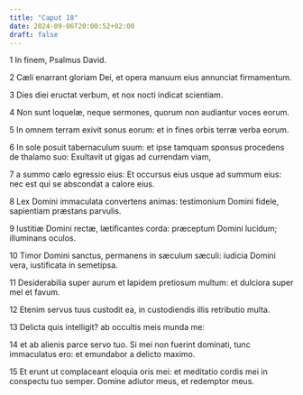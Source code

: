 ```yaml
---
title: "Caput 18"
date: 2024-09-06T20:00:52+02:00
draft: false
---
```



1 In finem, Psalmus David.

2 Cæli enarrant gloriam Dei, et opera manuum eius annunciat firmamentum.

3 Dies diei eructat verbum, et nox nocti indicat scientiam.

4 Non sunt loquelæ, neque sermones, quorum non audiantur voces eorum.

5 In omnem terram exivit sonus eorum: et in fines orbis terræ verba eorum.

6 In sole posuit tabernaculum suum: et ipse tamquam sponsus procedens de thalamo suo: Exultavit ut gigas ad currendam viam,

7 a summo cælo egressio eius: Et occursus eius usque ad summum eius: nec est qui se abscondat a calore eius.

8 Lex Domini immaculata convertens animas: testimonium Domini fidele, sapientiam præstans parvulis.

9 Iustitiæ Domini rectæ, lætificantes corda: præceptum Domini lucidum; illuminans oculos.

10 Timor Domini sanctus, permanens in sæculum sæculi: iudicia Domini vera, iustificata in semetipsa.

11 Desiderabilia super aurum et lapidem pretiosum multum: et dulciora super mel et favum.

12 Etenim servus tuus custodit ea, in custodiendis illis retributio multa.

13 Delicta quis intelligit? ab occultis meis munda me:

14 et ab alienis parce servo tuo. Si mei non fuerint dominati, tunc immaculatus ero: et emundabor a delicto maximo.

15 Et erunt ut complaceant eloquia oris mei: et meditatio cordis mei in conspectu tuo semper. Domine adiutor meus, et redemptor meus.

